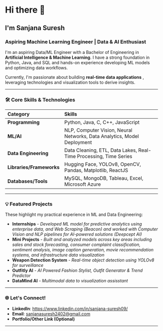 # Hi there 👋
## I'm Sanjana Suresh 

### Aspiring Machine Learning Engineer | Data & AI Enthusiast

I'm an aspiring Data/ML Engineer with a Bachelor of Engineering in **Artificial Intelligence & Machine Learning**. I have a strong foundation in Python, Java, and SQL and hands-on experience developing ML models and optimizing data workflows.

Currently, I'm passionate about building **real-time data applications** , leveraging technologies and visualization tools to derive insights.

---

### 🛠️ Core Skills & Technologies

| Category | Skills |
| :--- | :--- |
| **Programming** | Python, Java, C, C++, JavaScript |
| **ML/AI** | NLP, Computer Vision, Neural Networks, Data Analytics, Model Deployment |
| **Data Engineering** | Data Cleaning, ETL, Data Lakes, Real-Time Processing, Time Series |
| **Libraries/Frameworks** | Hugging Face, YOLOv8, OpenCV, Pandas, Matplotlib, ReactJS |
| **Databases/Tools** | MySQL, MongoDB, Tableau, Excel, Microsoft Azure |

---

### 💡 Featured Projects

These highlight my practical experience in ML and Data Engineering:

* **Internships** - *Developed ML model for predictive analytics using enterprise data, and Web Scraping (Beacon) and worked with Computer Vision and NLP pipelines for AI-powered solutions (Deepcept AI)*
* **Mini Projects** - *Built and analyzed models across key areas including sales and stock forecasting, consumer complaint classification, sentiment analysis, image caption generation, movie recommendation systems, and infrastructure data visualization*
* **Weapon Detection System** - *Real-time object detection using YOLOv8 for surveillance* 
* **Outfitly AI** - *AI Powered Fashion Stylist, Outfit Generator & Trend Predictor*
* **DataMind AI** - *Multimodal data to visualization assisstant*

---

### 🌐 Let's Connect!

* **LinkedIn**: https://www.linkedin.com/in/sanjana-suresh09/
* **Email**: sanjanasuresh2402@gmail.com
* **Portfolio/Other Link (Optional)**

---

<!--
**sanj-242/sanj-242** is a ✨ _special_ ✨ repository because its `README.md` (this file) appears on your GitHub profile.

Here are some ideas to get you started:

- 🔭 I’m currently working on ...
- 🌱 I’m currently learning ...
- 👯 I’m looking to collaborate on ...
- 🤔 I’m looking for help with ...
- 💬 Ask me about ...
- 📫 How to reach me: ...
- 😄 Pronouns: ...
- ⚡ Fun fact: ...
-->
